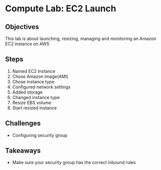 # Compute Lab: EC2 Launch

## Objectives 
This lab is about launching, resizing, managing and monitoring an Amazon EC2 instance on AWS 

## Steps 
1. Named EC2 Instance
2. Chose Amazon Image(AMI)
3. Chose instance type
4. Configured network settings
5. Added storage
6. Changed instance type
7. Resize EBS volume
8. Start resized instance

## Challenges 
- Configuring security group

## Takeaways
- Make sure your security group has the correct inbound rules
  
